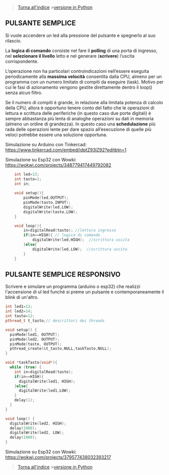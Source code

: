 

>[Torna all'indice](indexpulsanti.md)   >[versione in Python](pulsantememorylesspy.md)
## **PULSANTE SEMPLICE**

Si vuole accendere un led alla pressione del pulsante e spegnerlo al suo rilascio.

La **logica di comando** consiste nel fare il **polling** di una porta di ingresso, nel **selezionare il livello** letto e nel generare (**scrivere**) l’uscita corrispondente.

L’operazione non ha particolari controindicazioni nell’essere eseguita periodicamente alla **massima velocità** consentita dalla CPU, almeno per un programma con un numero limitato di compiti da eseguire (task). Motivo per cui le fasi di azionamento vengono gestite direttamente dentro il loop() senza alcun filtro.

Se il numero di compiti è grande, in relazione alla limitata potenza di calcolo della CPU, allora è opportuno tenere conto del fatto che le operazioni di lettura e scrittura delle periferiche (in questo caso due porte digitali) è sempre abbastanza più lenta di analoghe operazioni su dati in memoria (almeno un ordine di grandezza). In questo caso una **schedulazione** più rada delle operazioni lente per dare spazio all’esecuzione di quelle più veloci potrebbe essere una soluzione opportuna.

Simulazione su Arduino con Tinkercad: https://www.tinkercad.com/embed/idptZ93lZ92?editbtn=1

Simulazione su Esp32 con Wowki: https://wokwi.com/projects/348779417449792082

```C++	
	int led=13;
	int tasto=2;
	int in;
	
	void setup(){
		pinMode(led,OUTPUT);
		pinMode(tasto,INPUT);
		digitalWrite(led,LOW);
		digitalWrite(tasto,LOW);
	}

	void loop(){
		in=digitalRead(tasto); //lettura ingresso
		if(in==HIGH){ // logica di comando
			digitalWrite(led,HIGH);  //scrittura uscita
		}else{
			digitalWrite(led,LOW);  //scrittura uscita
		}
	}
```

## **PULSANTE SEMPLICE RESPONSIVO**

Scrivere e simulare un programma (arduino o esp32) che realizzi l'accensione di ul led funchè si preme un pulsante e contemporaneamente il blink di un'altro.

```C++	
int led1=13;
int led2=14;
int tasto=12;
pthread_t t_tasto;// descrittori dei threads

void setup() {
  pinMode(led1, OUTPUT);
  pinMode(led2, OUTPUT);
  pinMode(tasto, OUTPUT);
  pthread_create(&t_tasto,NULL,taskTasto,NULL);
}

void *taskTasto(void*){
  while (true) { 
    int in=digitalRead(tasto);
    if(in==HIGH){
      digitalWrite(led1, HIGH);
    }else{
      digitalWrite(led1,LOW);
    }
    delay(1);
  }
}

void loop() {
  digitalWrite(led2, HIGH);
  delay(1000);
  digitalWrite(led2, LOW);
  delay(1000);
}
```
Simulazione su Esp32 con Wowki: https://wokwi.com/projects/379577438032393217

>[Torna all'indice](indexpulsanti.md) >[versione in Python](pulsantememorylesspy.md)
<!--stackedit_data:
eyJoaXN0b3J5IjpbLTEzMzI0MzE3MDldfQ==
-->
